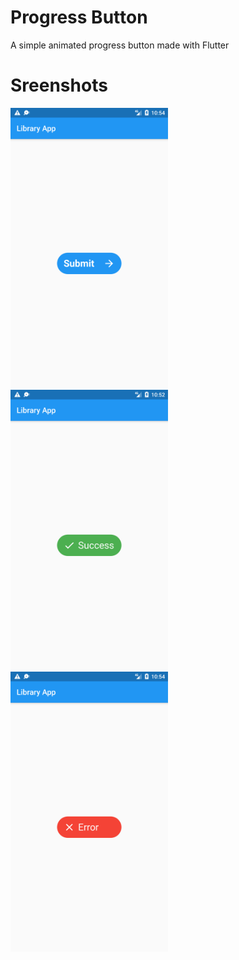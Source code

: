 # Progress Button

A simple animated progress button made with Flutter

# Sreenshots

<img src = "https://raw.githubusercontent.com/gnocchiarsugo/progress_button/master/screenshots/Idle_Screenshot.png" width = "50%" height="50%" alt = "Idle Screenshot"/>

<img src = "https://raw.githubusercontent.com/gnocchiarsugo/progress_button/master/screenshots/Success_Screenshot.png" width = "50%" height="50%" alt = "Success Screenshot"/>

<img src = "https://raw.githubusercontent.com/gnocchiarsugo/progress_button/master/screenshots/Error_Screenshot.png" width = "50%" height="50%" alt = "Error Screenshot"/>
